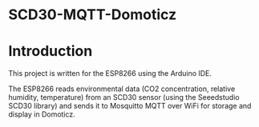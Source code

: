 # SCD30-MQTT-Domoticz

# Introduction #

This project is written for the ESP8266 using the Arduino IDE.

The ESP8266 reads environmental data (CO2 concentration, relative humidity, temperature) from an SCD30 sensor (using the Seeedstudio SCD30 library) and sends it to Mosquitto MQTT over WiFi for storage and display in Domoticz.

